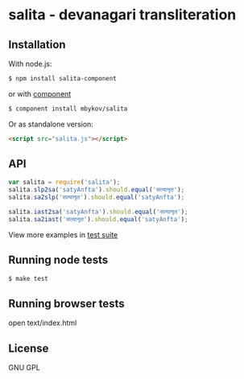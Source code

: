 # salita - devanagari transliteration

## Installation

With node.js:

````bash
$ npm install salita-component
````
or with [component](http://github.com/component/component)

````bash
$ component install mbykov/salita
````

Or as standalone version:

````html
<script src="salita.js"></script>
````

## API

````javascript
var salita = require('salita');
salita.slp2sa('satyAnfta').should.equal('सत्यानृत');
salita.sa2slp('सत्यानृत').should.equal('satyAnfta');
````

````javascript
salita.iast2sa('satyAnfta').should.equal('सत्यानृत');
salita.sa2iast('सत्यानृत').should.equal('satyAnfta');
````


View more examples in [test suite](https://github.com/mbykov/salita/tree/master/test/node)

## Running node tests

````bash
$ make test
````

## Running browser tests

open text/index.html

## License

  GNU GPL
